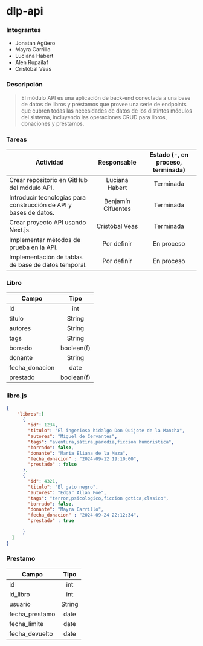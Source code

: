 # dlp-api

### Integrantes
- Jonatan Agüero
- Mayra Carrillo
- Luciana Habert
- Alen Rupailaf
- Cristóbal Veas

### Descripción
> El módulo API es una aplicación de back-end conectada a una base de datos de libros y préstamos que provee una serie de endpoints que cubren todas las necesidades de datos de los distintos módulos del sistema, incluyendo las operaciones CRUD para libros, donaciones y préstamos.

### Tareas

| Actividad                                                         | Responsable           | Estado (-, en proceso, terminada) |
| ----------------------------------------------------------------- |:---------------------:|:---------------------------------:|
| Crear repositorio en GitHub del módulo API.                       | Luciana Habert        | Terminada                         |
| Introducir tecnologías para construcción de API y bases de datos. | Benjamín Cifuentes    | Terminada                         |
| Crear proyecto API usando Next.js.                                | Cristóbal Veas        | Terminada                         |
| Implementar métodos de prueba en la API.                          | Por definir           | En proceso                        |
| Implementación de tablas de base de datos temporal.               | Por definir           | En proceso                        |

### Libro


| Campo                             | Tipo           |
----------------------------------- |:---------------------:|
| id                      | int      |
|titulo                   | String   |
| autores                 | String       |
| tags                      | String        |
| borrado                   | boolean(f)    |
| donante                 | String        |
| fecha_donacion               | date         |
| prestado                   | boolean(f)    |

### libro.js
 
```json
{  
    "libros":[
      {
        "id": 1234,
        "titulo": "El ingenioso hidalgo Don Quijote de la Mancha", 
        "autores": "Miguel de Cervantes",
        "tags": "aventura,sátira,parodia,ficcion humoristica",
        "borrado": false,
        "donante": "Maria Eliana de la Maza",
        "fecha_donacion" : "2024-09-12 19:10:00",
        "prestado" : false
      },
      {
        "id": 4321,
        "titulo": "El gato negro", 
        "autores": "Edgar Allan Poe",
        "tags": "terror,psicologico,ficcion gotica,clasico",
        "borrado": false,
        "donante": "Mayra Carrillo",
        "fecha_donacion" : "2024-09-24 22:12:34",
        "prestado" : true
        
      }
  ]
}
```

### Prestamo



| Campo                             | Tipo           |
----------------------------------- |:---------------------:|
| id                      | int      |
| id_libro                   | int   |
| usuario                     | String       |
| fecha_prestamo                 | date    |
| fecha_limite                   | date   |
| fecha_devuelto                 | date    |









